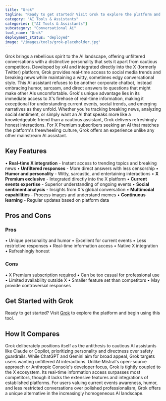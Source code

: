 ```yaml
---
title: "Grok"
tagline: "Ready to get started? Visit Grok to explore the platform and begin using this..."
category: "AI Tools & Assistants"
categories: ["AI Tools & Assistants"]
subcategory: "Conversational Ai"
tool_name: "Grok"
deployment_status: "deployed"
image: "/images/tools/grok-placeholder.jpg"
---
```

Grok brings a rebellious spirit to the AI landscape, offering unfiltered conversations with a distinctive personality that sets it apart from cautious competitors. Developed by xAI and integrated directly into the X (formerly Twitter) platform, Grok provides real-time access to social media trends and breaking news while maintaining a witty, sometimes edgy conversational style. This AI assistant refuses to be another corporate chatbot, instead embracing humor, sarcasm, and direct answers to questions that might make other AIs uncomfortable. Grok's unique advantage lies in its immediate access to X's firehose of real-time information, making it exceptional for understanding current events, social trends, and emerging narratives as they unfold. Whether you're tracking breaking news, analyzing social sentiment, or simply want an AI that speaks more like a knowledgeable friend than a cautious assistant, Grok delivers refreshingly honest interactions. For X Premium subscribers seeking an AI that matches the platform's freewheeling culture, Grok offers an experience unlike any other mainstream AI assistant.

## Key Features

• **Real-time X integration** - Instant access to trending topics and breaking news
• **Unfiltered responses** - More direct answers with less censorship
• **Humor and personality** - Witty, sarcastic, and entertaining interactions
• **X Premium exclusive** - Integrated directly into the X platform
• **Current events expertise** - Superior understanding of ongoing events
• **Social sentiment analysis** - Insights from X's global conversation
• **Multimodal capabilities** - Process images and understand memes
• **Continuous learning** - Regular updates based on platform data

## Pros and Cons

### Pros
• Unique personality and humor
• Excellent for current events
• Less restrictive responses
• Real-time information access
• Native X integration
• Refreshingly honest

### Cons
• X Premium subscription required
• Can be too casual for professional use
• Limited availability outside X
• Smaller feature set than competitors
• May provide controversial responses

## Get Started with Grok

Ready to get started? Visit [Grok](https://x.ai) to explore the platform and begin using this tool.

## How It Compares

Grok deliberately positions itself as the antithesis to cautious AI assistants like Claude or Copilot, prioritizing personality and directness over safety guardrails. While ChatGPT and Gemini aim for broad appeal, Grok targets users wanting unfiltered AI interactions. Unlike Mistral's open-source approach or Anthropic Console's developer focus, Grok is tightly coupled to the X ecosystem. Its real-time information access surpasses most competitors, though it lacks the extensive features and integrations of established platforms. For users valuing current events awareness, humor, and less restricted conversations over polished professionalism, Grok offers a unique alternative in the increasingly homogeneous AI landscape.